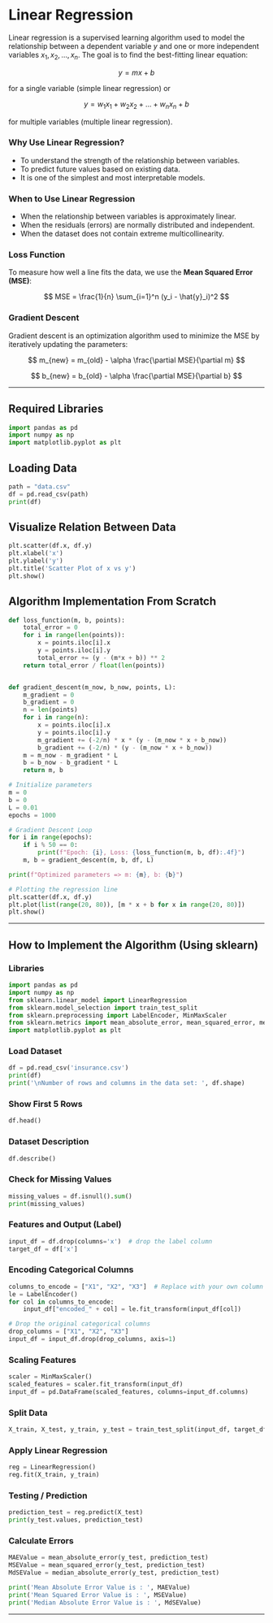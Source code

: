 # Linear Regression

Linear regression is a supervised learning algorithm used to model the relationship between a dependent variable $y$ and one or more independent variables $x_1, x_2, \dots, x_n$. The goal is to find the best-fitting linear equation:

$$
y = m x + b
$$

for a single variable (simple linear regression) or

$$
y = w_1 x_1 + w_2 x_2 + \dots + w_n x_n + b
$$

for multiple variables (multiple linear regression).

### Why Use Linear Regression?

* To understand the strength of the relationship between variables.
* To predict future values based on existing data.
* It is one of the simplest and most interpretable models.

### When to Use Linear Regression

* When the relationship between variables is approximately linear.
* When the residuals (errors) are normally distributed and independent.
* When the dataset does not contain extreme multicollinearity.

### Loss Function

To measure how well a line fits the data, we use the **Mean Squared Error (MSE)**:

$$
MSE = \frac{1}{n} \sum_{i=1}^n (y_i - \hat{y}_i)^2
$$

### Gradient Descent

Gradient descent is an optimization algorithm used to minimize the MSE by iteratively updating the parameters:

$$
m_{new} = m_{old} - \alpha \frac{\partial MSE}{\partial m}
$$

$$
b_{new} = b_{old} - \alpha \frac{\partial MSE}{\partial b}
$$

---

## Required Libraries

```python
import pandas as pd
import numpy as np
import matplotlib.pyplot as plt
```

## Loading Data

```python
path = "data.csv"
df = pd.read_csv(path)
print(df)
```

## Visualize Relation Between Data

```python
plt.scatter(df.x, df.y)
plt.xlabel('x')
plt.ylabel('y')
plt.title('Scatter Plot of x vs y')
plt.show()
```

## Algorithm Implementation From Scratch

```python
def loss_function(m, b, points):
    total_error = 0
    for i in range(len(points)):
        x = points.iloc[i].x
        y = points.iloc[i].y
        total_error += (y - (m*x + b)) ** 2
    return total_error / float(len(points))


def gradient_descent(m_now, b_now, points, L):
    m_gradient = 0
    b_gradient = 0
    n = len(points)
    for i in range(n):
        x = points.iloc[i].x
        y = points.iloc[i].y
        m_gradient += (-2/n) * x * (y - (m_now * x + b_now))
        b_gradient += (-2/n) * (y - (m_now * x + b_now))
    m = m_now - m_gradient * L
    b = b_now - b_gradient * L
    return m, b

# Initialize parameters
m = 0
b = 0
L = 0.01
epochs = 1000

# Gradient Descent Loop
for i in range(epochs):
    if i % 50 == 0:
        print(f"Epoch: {i}, Loss: {loss_function(m, b, df):.4f}")
    m, b = gradient_descent(m, b, df, L)

print(f"Optimized parameters => m: {m}, b: {b}")

# Plotting the regression line
plt.scatter(df.x, df.y)
plt.plot(list(range(20, 80)), [m * x + b for x in range(20, 80)])
plt.show()
```

---

## How to Implement the Algorithm (Using sklearn)

### Libraries

```python
import pandas as pd
import numpy as np
from sklearn.linear_model import LinearRegression
from sklearn.model_selection import train_test_split
from sklearn.preprocessing import LabelEncoder, MinMaxScaler
from sklearn.metrics import mean_absolute_error, mean_squared_error, median_absolute_error
import matplotlib.pyplot as plt
```

### Load Dataset

```python
df = pd.read_csv('insurance.csv')
print(df)
print('\nNumber of rows and columns in the data set: ', df.shape)
```

### Show First 5 Rows

```python
df.head()
```

### Dataset Description

```python
df.describe()
```

### Check for Missing Values

```python
missing_values = df.isnull().sum()
print(missing_values)
```

### Features and Output (Label)

```python
input_df = df.drop(columns='x')  # drop the label column
target_df = df['x']
```

### Encoding Categorical Columns

```python
columns_to_encode = ["X1", "X2", "X3"]  # Replace with your own column names
le = LabelEncoder()
for col in columns_to_encode:
    input_df["encoded_" + col] = le.fit_transform(input_df[col])

# Drop the original categorical columns
drop_columns = ["X1", "X2", "X3"]
input_df = input_df.drop(drop_columns, axis=1)
```

### Scaling Features

```python
scaler = MinMaxScaler()
scaled_features = scaler.fit_transform(input_df)
input_df = pd.DataFrame(scaled_features, columns=input_df.columns)
```

### Split Data

```python
X_train, X_test, y_train, y_test = train_test_split(input_df, target_df, test_size=0.2, random_state=42)
```

### Apply Linear Regression

```python
reg = LinearRegression()
reg.fit(X_train, y_train)
```

### Testing / Prediction

```python
prediction_test = reg.predict(X_test)
print(y_test.values, prediction_test)
```

### Calculate Errors

```python
MAEValue = mean_absolute_error(y_test, prediction_test)
MSEValue = mean_squared_error(y_test, prediction_test)
MdSEValue = median_absolute_error(y_test, prediction_test)

print('Mean Absolute Error Value is : ', MAEValue)
print('Mean Squared Error Value is : ', MSEValue)
print('Median Absolute Error Value is : ', MdSEValue)
```

---